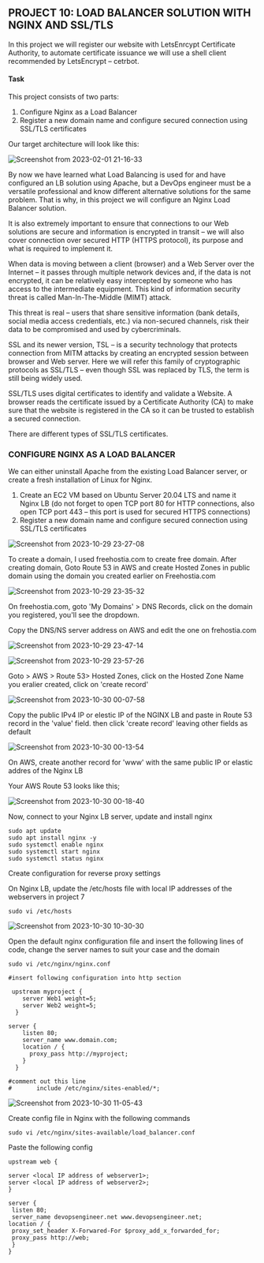 
## PROJECT 10: LOAD BALANCER SOLUTION WITH NGINX AND SSL/TLS

In this project we will register our website with LetsEnrcypt Certificate Authority, to automate certificate issuance we will use a shell client recommended by LetsEncrypt – cetrbot.

#### Task
This project consists of two parts:

1. Configure Nginx as a Load Balancer
2. Register a new domain name and configure secured connection using SSL/TLS certificates

Our target architecture will look like this:


![Screenshot from 2023-02-01 21-16-33](https://user-images.githubusercontent.com/66005935/216153868-91f42be1-1441-43f4-840b-98f8f9488e3e.png)


By now we have learned what Load Balancing is used for and have configured an LB solution using Apache, but a DevOps engineer must be a versatile professional and know different alternative solutions for the same problem. That is why, in this project we will configure an Nginx Load Balancer solution.

It is also extremely important to ensure that connections to our Web solutions are secure and information is encrypted in transit – we will also cover connection over secured HTTP (HTTPS protocol), its purpose and what is required to implement it.

When data is moving between a client (browser) and a Web Server over the Internet – it passes through multiple network devices and, if the data is not encrypted, it can be relatively easy intercepted by someone who has access to the intermediate equipment. This kind of information security threat is called Man-In-The-Middle (MIMT) attack.

This threat is real – users that share sensitive information (bank details, social media access credentials, etc.) via non-secured channels, risk their data to be compromised and used by cybercriminals.

SSL and its newer version, TSL – is a security technology that protects connection from MITM attacks by creating an encrypted session between browser and Web server. Here we will refer this family of cryptographic protocols as SSL/TLS – even though SSL was replaced by TLS, the term is still being widely used.

SSL/TLS uses digital certificates to identify and validate a Website. A browser reads the certificate issued by a Certificate Authority (CA) to make sure that the website is registered in the CA so it can be trusted to establish a secured connection.

There are different types of SSL/TLS certificates.


### CONFIGURE NGINX AS A LOAD BALANCER

We can either uninstall Apache from the existing Load Balancer server, or create a fresh installation of Linux for Nginx.

1. Create an EC2 VM based on Ubuntu Server 20.04 LTS and name it Nginx LB (do not forget to open TCP port 80 for HTTP connections, also open TCP port 443 – this port is used for secured HTTPS connections)
2. Register a new domain name and configure secured connection using SSL/TLS certificates


![Screenshot from 2023-10-29 23-27-08](https://github.com/ekomoku/ekom-pbl/assets/66005935/f769c9d1-e590-4f00-be8c-3169047c7cf1)


To create a domain, I used freehostia.com to create free domain. After creating domain, Goto Route 53 in AWS and create Hosted Zones in public domain using the domain you created earlier on Freehostia.com


![Screenshot from 2023-10-29 23-35-32](https://github.com/ekomoku/ekom-pbl/assets/66005935/86b25af1-4c00-40c5-b911-fafc3a0ae855)


On freehostia.com, goto 'My Domains' > DNS Records, click on the domain you registered, you'll see the dropdown.

Copy the DNS/NS server address on AWS and edit the one on frehostia.com



![Screenshot from 2023-10-29 23-47-14](https://github.com/ekomoku/ekom-pbl/assets/66005935/681e05b7-edda-429d-8acd-86fb081474fa)



![Screenshot from 2023-10-29 23-57-26](https://github.com/ekomoku/ekom-pbl/assets/66005935/fb067a74-6b7c-4548-a9df-1d04ea89b5ab)


Goto > AWS > Route 53> Hosted Zones, click on the Hosted Zone Name you eralier created, click on 'create record'


![Screenshot from 2023-10-30 00-07-58](https://github.com/ekomoku/ekom-pbl/assets/66005935/a3bc940e-0267-4204-b56f-4419f44070c3)


Copy the public IPv4 IP or elestic IP of the NGINX LB and paste in Route 53 record in the 'value' field. then click 'create record' leaving other fields as default


![Screenshot from 2023-10-30 00-13-54](https://github.com/ekomoku/ekom-pbl/assets/66005935/67f38193-61a5-42e8-ae35-131dc6339c0d)


On AWS, create another record for 'www' with the same public IP or elastic addres of the Nginx LB


Your AWS Route 53 looks like this;


![Screenshot from 2023-10-30 00-18-40](https://github.com/ekomoku/ekom-pbl/assets/66005935/22deb856-2274-466a-8ce5-09aa5526dc5a)

Now, connect to your Nginx LB server, update and install nginx


~~~
sudo apt update
sudo apt install nginx -y
sudo systemctl enable nginx
sudo systemctl start nginx
sudo systemctl status nginx
~~~

Create configuration for reverse proxy settings

On Nginx LB, update the /etc/hosts file with local IP addresses of the webservers in project 7

~~~
sudo vi /etc/hosts
~~~


![Screenshot from 2023-10-30 10-30-30](https://github.com/ekomoku/ekom-pbl/assets/66005935/751e612e-155e-4655-a762-cd2c1247d6f3)


Open the default nginx configuration file and insert the following lines of code, change the server names to suit your case and the domain

~~~
sudo vi /etc/nginx/nginx.conf
~~~


~~~
#insert following configuration into http section

 upstream myproject {
    server Web1 weight=5;
    server Web2 weight=5;
  }

server {
    listen 80;
    server_name www.domain.com;
    location / {
      proxy_pass http://myproject;
    }
  }

#comment out this line
#       include /etc/nginx/sites-enabled/*;
~~~


![Screenshot from 2023-10-30 11-05-43](https://github.com/ekomoku/ekom-pbl/assets/66005935/0e82583f-0b96-4ef4-b211-5c0e03052eaf)



Create config file in Nginx with the following commands

~~~
sudo vi /etc/nginx/sites-available/load_balancer.conf
~~~


Paste the following config


~~~
upstream web {

server <local IP address of webserver1>;
server <local IP address of webserver2>;
}

server {
 listen 80;
 server_name devopsengineer.net www.devopsengineer.net;
location / {
 proxy_set_header X-Forwared-For $proxy_add_x_forwarded_for;
 proxy_pass http://web;
 }
}
~~~




